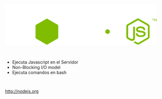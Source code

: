 <img src="img/nodejs-logo.svg" width="500px" />

&nbsp;

* Ejecuta Javascript en el Servidor
* Non-Blocking I/O model
* Ejecuta comandos en bash

&nbsp;

<http://nodejs.org>